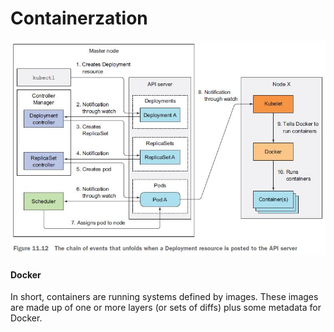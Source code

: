 # Containerzation

<div class="jumbotron">
    <div class="alert alert-success" role="alert">
        <img src="images/kubectl_deployment.jpg" class="mx-auto d-block"/>    
    </div>
    <div class="alert alert-warning" role="alert">
        <h4 class="alert-heading">Docker</h4>
        <p>In short, containers are running systems defined by images. These images are made up of one or more layers (or sets of diffs) plus some metadata for Docker.</p>
    </div>
</div>